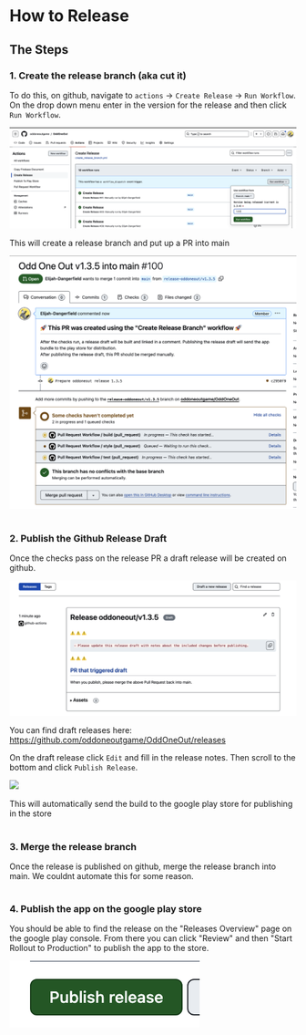 # How to Release

## The Steps

### 1. Create the release branch (aka cut it)

To do this, on github, navigate to `actions` -> `Create Release` -> `Run Workflow`. 
On the drop down menu enter in the version for the release and then click `Run Workflow`.

![](images/create_release.png)

This will create a release branch and put up a PR into main

![](images/pr.png)



#




### 2. Publish the Github Release Draft

Once the checks pass on the release PR a draft release will be created on github.

![](images/release_draft.png)


You can find draft releases here:
https://github.com/oddoneoutgame/OddOneOut/releases 

On the draft release click `Edit` and fill in the release notes.
Then scroll to the bottom and click `Publish Release`.

![](images/publish_release.png)

This will automatically send the build to the google play store for publishing in the store



#




### 3. Merge the release branch

Once the release is published on github, merge the release branch into main. We couldnt automate this
for some reason. 


#





### 4. Publish the app on the google play store

You should be able to find the release on the "Releases Overview" page on the google play console.
From there you can click "Review" and then "Start Rollout to Production" to publish the app to the store.

![](images/publish.png)



